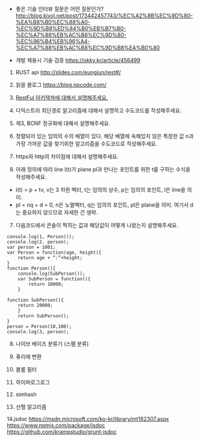 
- 좋은 기술 인터뷰 질문은 어떤 질문인가?
  http://blog.kivol.net/post/173442457743/%EC%A2%8B%EC%9D%80-%EA%B8%B0%EC%88%A0-%EC%9D%B8%ED%84%B0%EB%B7%B0-%EC%A7%88%EB%AC%B8%EC%9D%80-%EC%96%B4%EB%96%A4-%EC%A7%88%EB%AC%B8%EC%9D%B8%EA%B0%80

- 개발 채용시 기술 검증 
https://okky.kr/article/456499

1. RUST api 
http://slides.com/eungjun/rest#/

2. 읽을 블로그 
https://blog.npcode.com/


1. [RestFul 아키텍쳐에 대해서 설명해주세요.](/back_end/RestFul_아키텍처.md)


2. 다익스트라 최단경로 알고리즘에 대해서 설명하고 수도코드를 작성해주세요.


3. 제3, BCNF 정규화에 대해서 설명해주세요.


4. 정렬되어 있는 임의의 수의 배열이 있다. 해당 배열에 속해있지 않은 특정한 값 n과 가장 가까운 값을 찾기위한 알고리즘을 수도코드로 작성해주세요.


5. https와 http의 차이점에 대해서 설명해주세요.


6. 아래 정의에 따라 line l(t)가 plane pl과 만나는 포인트를 위한 t를 구하는 수식을 작성해주세요.
- l(t) = p + tv, v는 3 차원 벡터, t는 임의의 상수, p는 임의의 포인트, l은 line을 의미.
- pl = nq + d = 0, n은 노멀벡터, q는 임의의 포인트, pl은 plane을 의미. 여기서 d는 중요하지 않으므로 자세한 건 생략.


7. 다음코드에서 콘솔이 찍히는 값과 해당값이 어떻게 나왔는지 설명해주세요.
```
console.log(1, Person());
console.log(2. person);
var person = 1001;
var Person = function(age, height){
	return age + “:”+height;
}
function Person(){
	console.log(SubPerson());
	var SubPerson = function(){
		return 10000;
	}

function SubPerson(){
	return 20000;
	}
	return SubPerson();
}
person = Person(10,100);
console.log(3, person);
```


8. 나이브 베이즈 분류기 (스팸 분류)

9. 퓨리에 변환

10. 블룸 필터

11. 하이퍼로그로그

12. simhash

13. 선형 알고리즘


14.jsdoc
https://msdn.microsoft.com/ko-kr/library/mt162307.aspx
https://www.npmjs.com/package/jsdoc
https://github.com/krampstudio/grunt-jsdoc
